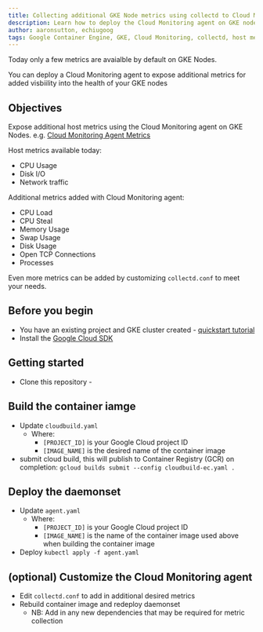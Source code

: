 ```yaml
---
title: Collecting additional GKE Node metrics using collectd to Cloud Monitoring
description: Learn how to deploy the Cloud Monitoring agent on GKE nodes to expose additional VM metrics on GKE nodes
author: aaronsutton, echiugoog
tags: Google Container Engine, GKE, Cloud Monitoring, collectd, host metrics, VM metrics
---
```

Today only a few metrics are avaialble by default on GKE Nodes.

You can deploy a Cloud Monitoring agent to expose additional metrics for added visbiility into the health of your GKE nodes

## Objectives
Expose additional host metrics using the Cloud Monitoring agent on GKE Nodes. e.g. [Cloud Monitoring Agent Metrics](https://cloud.google.com/monitoring/api/metrics_agent)

Host metrics available today:
 * CPU Usage
 * Disk I/O
 * Network traffic

Additional metrics added with Cloud Monitoring agent:
 * CPU Load
 * CPU Steal
 * Memory Usage
 * Swap Usage
 * Disk Usage
 * Open TCP Connections
 * Processes

Even more metrics can be added by customizing `collectd.conf` to meet your needs.

## Before you begin
 * You have an existing project and GKE cluster created - [quickstart tutorial](https://cloud.google.com/kubernetes-engine/docs/quickstart)
 * Install the [Google Cloud SDK](https://cloud.google.com/sdk/)

## Getting started
 * Clone this repository -

## Build the container iamge
 * Update `cloudbuild.yaml`
   * Where:
     * `[PROJECT_ID]` is your Google Cloud project ID
     * `[IMAGE_NAME]` is the desired name of the container image
 * submit cloud build, this will publish to Container Registry (GCR) on
   completion: `gcloud builds submit --config cloudbuild-ec.yaml .`

## Deploy the daemonset
 * Update `agent.yaml` 
   * Where:
     * `[PROJECT_ID]` is your Google Cloud project ID
     * `[IMAGE_NAME]` is the name of the container image used above when building
       the container image
 * Deploy `kubectl apply -f agent.yaml`


## (optional) Customize the Cloud Monitoring agent
 * Edit `collectd.conf` to add in additional desired metrics
 * Rebuild container image and redeploy daemonset
   * NB: Add in any new dependencies that may be required for metric collection


